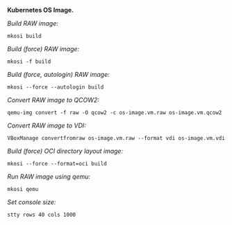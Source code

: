 **Kubernetes OS Image.**

*Build RAW image:*

    mkosi build

*Build (force) RAW image:*

    mkosi -f build

*Build (force, autologin) RAW image:*

    mkosi --force --autologin build

*Convert RAW image to QCOW2:*

    qemu-img convert -f raw -O qcow2 -c os-image.vm.raw os-image.vm.qcow2

*Convert RAW image to VDI:*

    VBoxManage convertfromraw os-image.vm.raw --format vdi os-image.vm.vdi

*Build (force) OCI directory layout image:*

    mkosi --force --format=oci build

*Run RAW image using qemu:*

    mkosi qemu

*Set console size:*

    stty rows 40 cols 1000
